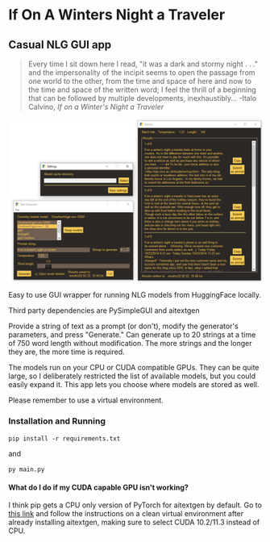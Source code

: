 # If On A Winters Night a Traveler

## Casual NLG GUI app

> Every time I sit down here I read, "it was a dark and stormy night . . ." and the impersonality of the incipit seems to open the passage from one world to the other, from the time and space of here and now to the time and space of the written word; I feel the thrill of a beginning that can be followed by multiple developments, inexhaustibly...
> -Italo Calvino, *If on a Winter's Night a Traveler*

![Screenshot](UI.png)

Easy to use GUI wrapper for running NLG models from HuggingFace locally.

Third party dependencies are PySimpleGUI and aitextgen

Provide a string of text as a prompt (or don't), modify the generator's parameters, and press "Generate."
Can generate up to 20 strings at a time of 750 word length without modification.
The more strings and the longer they are, the more time is required.

The models run on your CPU or CUDA compatible GPUs.
They can be quite large, so I deliberately restricted the list of available models, but you could easily expand it.
This app lets you choose where models are stored as well.

Please remember to use a virtual environment.

### Installation and Running
```
pip install -r requirements.txt
```
and
```
py main.py
```
#### What do I do if my CUDA capable GPU isn't working?
I think pip gets a CPU only version of PyTorch for aitextgen by default. 
Go to [this link](https://pytorch.org/get-started/locally) and follow the instructions on a clean virtual environment after already installing aitextgen, making sure to select CUDA 10.2/11.3 instead of CPU.
